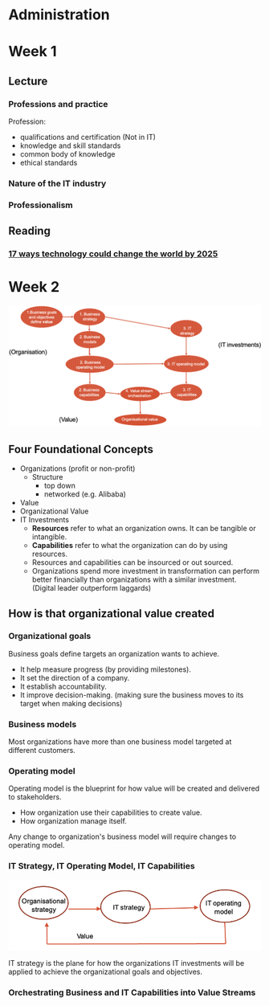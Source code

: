 #  Administration

# Week 1
## Lecture
### Professions and practice
Profession:
- qualifications and certification (Not in IT)
- knowledge and skill standards
- common body of knowledge
- ethical standards


### Nature of the IT industry
### Professionalism

## Reading
### [17 ways technology could change the world by 2025](https://www.weforum.org/agenda/2020/06/17-predictions-for-our-world-in-2025/)


# Week 2
![Alt text](image-1.png)
## Four Foundational Concepts
- Organizations (profit or non-profit)
  - Structure
    - top down
    - networked (e.g. Alibaba)
- Value
- Organizational Value
- IT Investments
  - **Resources** refer to what an organization owns. It can be tangible or intangible.
  - **Capabilities** refer to what the organization can do by using resources.
  - Resources and capabilities can be insourced or out sourced.
  - Organizations spend more investment in transformation can perform better financially than organizations with a similar investment. (Digital leader outperform laggards)

## How is that organizational value created

### Organizational goals

Business goals define targets an organization wants to achieve.
- It help measure progress (by providing milestones).
- It set the direction of a company.
- It establish accountability.
- It improve decision-making. (making sure the business moves to its target when making decisions)

### Business models

Most organizations have more than one business model targeted at different customers.

### Operating model

Operating model is the blueprint for how value will be created and delivered to stakeholders.

- How organization use their capabilities to create value.
- How organization manage itself.

Any change to organization's business model will require changes to operating model.

### IT Strategy, IT Operating Model, IT Capabilities

![Alt text](image.png)

IT strategy is the plane for how the organizations IT investments will be applied to achieve the organizational goals and objectives.

### Orchestrating Business and IT Capabilities into Value Streams